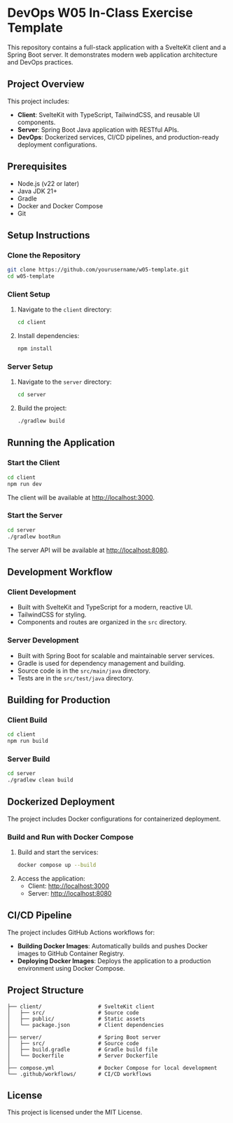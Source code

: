# DevOps W05 In-Class Exercise Template

This repository contains a full-stack application with a SvelteKit client and a Spring Boot server. It demonstrates modern web application architecture and DevOps practices.

## Project Overview

This project includes:
- **Client**: SvelteKit with TypeScript, TailwindCSS, and reusable UI components.
- **Server**: Spring Boot Java application with RESTful APIs.
- **DevOps**: Dockerized services, CI/CD pipelines, and production-ready deployment configurations.

## Prerequisites

- Node.js (v22 or later)
- Java JDK 21+
- Gradle
- Docker and Docker Compose
- Git

## Setup Instructions

### Clone the Repository

```bash
git clone https://github.com/yourusername/w05-template.git
cd w05-template
```

### Client Setup

1. Navigate to the `client` directory:
   ```bash
   cd client
   ```
2. Install dependencies:
   ```bash
   npm install
   ```

### Server Setup

1. Navigate to the `server` directory:
   ```bash
   cd server
   ```
2. Build the project:
   ```bash
   ./gradlew build
   ```

## Running the Application

### Start the Client

```bash
cd client
npm run dev
```
The client will be available at [http://localhost:3000](http://localhost:3000).

### Start the Server

```bash
cd server
./gradlew bootRun
```
The server API will be available at [http://localhost:8080](http://localhost:8080).

## Development Workflow

### Client Development

- Built with SvelteKit and TypeScript for a modern, reactive UI.
- TailwindCSS for styling.
- Components and routes are organized in the `src` directory.

### Server Development

- Built with Spring Boot for scalable and maintainable server services.
- Gradle is used for dependency management and building.
- Source code is in the `src/main/java` directory.
- Tests are in the `src/test/java` directory.

## Building for Production

### Client Build

```bash
cd client
npm run build
```

### Server Build

```bash
cd server
./gradlew clean build
```

## Dockerized Deployment

The project includes Docker configurations for containerized deployment.

### Build and Run with Docker Compose

1. Build and start the services:
   ```bash
   docker compose up --build
   ```
2. Access the application:
   - Client: [http://localhost:3000](http://localhost:3000)
   - Server: [http://localhost:8080](http://localhost:8080)

## CI/CD Pipeline

The project includes GitHub Actions workflows for:
- **Building Docker Images**: Automatically builds and pushes Docker images to GitHub Container Registry.
- **Deploying Docker Images**: Deploys the application to a production environment using Docker Compose.

## Project Structure

```
├── client/                  # SvelteKit client
│   ├── src/                 # Source code
│   ├── public/              # Static assets
│   └── package.json         # Client dependencies
│
├── server/                  # Spring Boot server
│   ├── src/                 # Source code
│   ├── build.gradle         # Gradle build file
│   └── Dockerfile           # Server Dockerfile
│
├── compose.yml              # Docker Compose for local development
└── .github/workflows/       # CI/CD workflows
```

## License

This project is licensed under the MIT License.